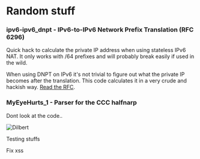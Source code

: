# Random stuff

### ipv6-ipv6_dnpt - IPv6-to-IPv6 Network Prefix Translation (RFC 6296)

Quick hack to calculate the private IP address when using stateless IPv6 NAT. It only works with /64 prefixes and will probably break easily if used in the wild.

When using DNPT on IPv6 it's not trivial to figure out what the private IP becomes after the translation. This code calculates it in a very crude and hackish way. [Read the RFC](https://tools.ietf.org/html/rfc6296#section-3).

### MyEyeHurts_1 - Parser for the CCC halfnarp

Dont look at the code..

![Dilbert](http://assets.amuniversal.com/dda7408024b9013138d7001dd8b71c47)

Testing stuffs

Fix xss
